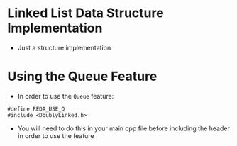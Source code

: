 # Linked List Data Structure Implementation

- Just a structure implementation

# Using the Queue Feature

- In order to use the `Queue` feature:

``` 
#define REDA_USE_Q
#include <DoublyLinked.h> 
```
- You will need to do this in your main cpp file before including the header in order to use the feature